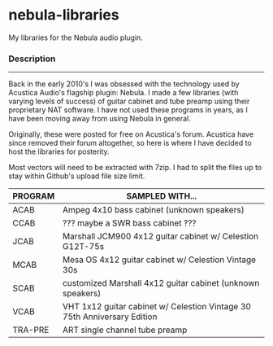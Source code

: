 # nebula-libraries

My libraries for the Nebula audio plugin.

### Description

---

Back in the early 2010's I was obsessed with the technology used by Acustica Audio's flagship plugin: Nebula. I made a few libraries (with varying levels of success) of guitar cabinet and tube preamp using their proprietary NAT software. I have not used these programs in years, as I have been moving away from using Nebula in general.

Originally, these were posted for free on Acustica's forum. Acustica have since removed their forum altogether, so here is where I have decided to host the libraries for posterity.

Most vectors will need to be extracted with 7zip. I had to split the files up to stay within Github's upload file size limit.


| PROGRAM | SAMPLED WITH...                                                          |
| --------| ------------------------------------------------------------------------ |
| ACAB    | Ampeg 4x10 bass cabinet (unknown speakers)                               |
| CCAB    | ??? maybe a SWR bass cabinet ???                                         |
| JCAB    | Marshall JCM900 4x12 guitar cabinet w/ Celestion G12T-75s                |
| MCAB    | Mesa OS 4x12 guitar cabinet w/ Celestion Vintage 30s                     |
| SCAB    | customized Marshall 4x12 guitar cabinet (unknown speakers)               |
| VCAB    | VHT 1x12 guitar cabinet w/ Celestion Vintage 30 75th Anniversary Edition |
| TRA-PRE | ART single channel tube preamp                                           |
